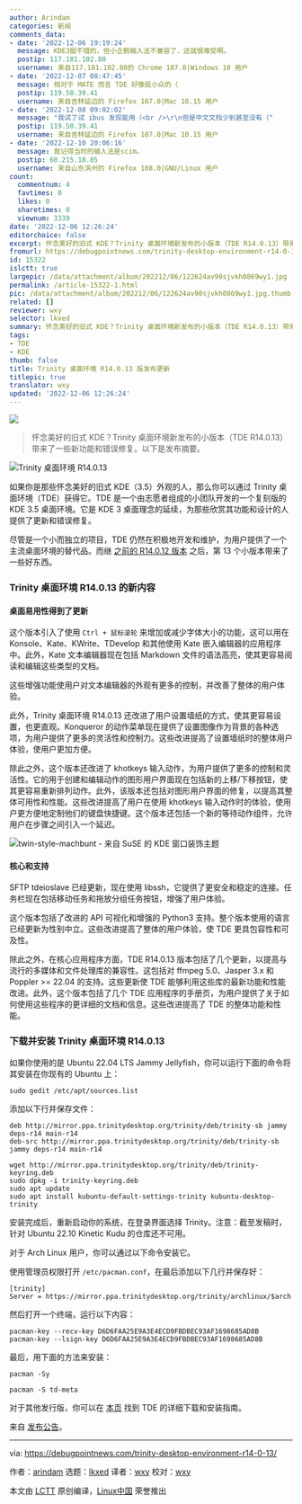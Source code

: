 ```yaml
---
author: Arindam
categories: 新闻
comments_data:
- date: '2022-12-06 19:19:24'
  message: KDE3挺不错的，但小企鹅输入法不兼容了，这就很难受啊。
  postip: 117.181.102.80
  username: 来自117.181.102.80的 Chrome 107.0|Windows 10 用户
- date: '2022-12-07 08:47:45'
  message: 相对于 MATE 而言 TDE 好像挺小众的（
  postip: 119.50.39.41
  username: 来自吉林延边的 Firefox 107.0|Mac 10.15 用户
- date: '2022-12-08 09:02:02'
  message: "我试了试 ibus 发现能用（<br />\r\n但是中文文档少到甚至没有（"
  postip: 119.50.39.41
  username: 来自吉林延边的 Firefox 107.0|Mac 10.15 用户
- date: '2022-12-10 20:06:16'
  message: 我记得当时的输入法是scim。
  postip: 60.215.18.85
  username: 来自山东滨州的 Firefox 108.0|GNU/Linux 用户
count:
  commentnum: 4
  favtimes: 0
  likes: 0
  sharetimes: 0
  viewnum: 3339
date: '2022-12-06 12:26:24'
editorchoice: false
excerpt: 怀念美好的旧式 KDE？Trinity 桌面环境新发布的小版本（TDE R14.0.13）带来了一些新功能和错误修复。以下是发布摘要。
fromurl: https://debugpointnews.com/trinity-desktop-environment-r14-0-13/
id: 15322
islctt: true
largepic: /data/attachment/album/202212/06/122624av90sjvkh0869wy1.jpg
permalink: /article-15322-1.html
pic: /data/attachment/album/202212/06/122624av90sjvkh0869wy1.jpg.thumb.jpg
related: []
reviewer: wxy
selector: lkxed
summary: 怀念美好的旧式 KDE？Trinity 桌面环境新发布的小版本（TDE R14.0.13）带来了一些新功能和错误修复。以下是发布摘要。
tags:
- TDE
- KDE
thumb: false
title: Trinity 桌面环境 R14.0.13 版发布更新
titlepic: true
translator: wxy
updated: '2022-12-06 12:26:24'
---
```


![](/data/attachment/album/202212/06/122624av90sjvkh0869wy1.jpg)



> 
> 怀念美好的旧式 KDE？Trinity 桌面环境新发布的小版本（TDE R14.0.13）带来了一些新功能和错误修复。以下是发布摘要。
> 
> 
> 


![Trinity 桌面环境 R14.0.13](/data/attachment/album/202212/06/122624a4m79gqiac5hp8ij.jpg)


如果你是那些怀念美好的旧式 KDE（3.5）外观的人，那么你可以通过 Trinity 桌面环境（TDE）获得它。TDE 是一个由志愿者组成的小团队开发的一个复刻版的 KDE 3.5 桌面环境。它是 KDE 3 桌面理念的延续，为那些欣赏其功能和设计的人提供了更新和错误修复。


尽管是一个小而独立的项目，TDE 仍然在积极地开发和维护，为用户提供了一个主流桌面环境的替代品。而继 [之前的 R14.0.12 版本](https://www.debugpoint.com/tde-release-r14-0-12/) 之后，第 13 个小版本带来了一些好东西。


### Trinity 桌面环境 R14.0.13 的新内容


#### 桌面易用性得到了更新


这个版本引入了使用 `Ctrl + 鼠标滚轮` 来增加或减少字体大小的功能，这可以用在 Konsole、Kate、KWrite、TDevelop 和其他使用 Kate 嵌入编辑器的应用程序中。此外，Kate 文本编辑器现在包括 Markdown 文件的语法高亮，使其更容易阅读和编辑这些类型的文档。


这些增强功能使用户对文本编辑器的外观有更多的控制，并改善了整体的用户体验。


此外，Trinity 桌面环境 R14.0.13 还改进了用户设置墙纸的方式，使其更容易设置，也更直观。Konqueror 的动作菜单现在提供了设置图像作为背景的各种选项，为用户提供了更多的灵活性和控制力。这些改进提高了设置墙纸时的整体用户体验，使用户更加方便。


除此之外，这个版本还改进了 khotkeys 输入动作，为用户提供了更多的控制和灵活性。它的用于创建和编辑动作的图形用户界面现在包括新的上移/下移按钮，使其更容易重新排列动作。此外，该版本还包括对图形用户界面的修复，以提高其整体可用性和性能。这些改进提高了用户在使用 khotkeys 输入动作时的体验，使用户更方便地定制他们的键盘快捷键。这个版本还包括一个新的等待动作组件，允许用户在步骤之间引入一个延迟。


![twin-style-machbunt - 来自 SuSE 的 KDE 窗口装饰主题](/data/attachment/album/202212/06/122625lyvelufycx33lf9s.jpg)


#### 核心和支持


SFTP tdeioslave 已经更新，现在使用 libssh，它提供了更安全和稳定的连接。任务栏现在包括移动任务和拖放分组任务按钮，增强了用户体验。


这个版本包括了改进的 API 可视化和增强的 Python3 支持。整个版本使用的语言已经更新为性别中立。这些改进提高了整体的用户体验，使 TDE 更具包容性和可及性。


除此之外，在核心应用程序方面，TDE R14.0.13 版本包括了几个更新，以提高与流行的多媒体和文件处理库的兼容性。这包括对 ffmpeg 5.0、Jasper 3.x 和 Poppler >= 22.04 的支持。这些更新使 TDE 能够利用这些库的最新功能和性能改进。此外，这个版本包括了几个 TDE 应用程序的手册页，为用户提供了关于如何使用这些程序的更详细的文档和信息。这些改进提高了 TDE 的整体功能和性能。


### 下载并安装 Trinity 桌面环境 R14.0.13


如果你使用的是 Ubuntu 22.04 LTS Jammy Jellyfish，你可以运行下面的命令将其安装在你现有的 Ubuntu 上：



```
sudo gedit /etc/apt/sources.list

```

添加以下行并保存文件：



```
deb http://mirror.ppa.trinitydesktop.org/trinity/deb/trinity-sb jammy deps-r14 main-r14
deb-src http://mirror.ppa.trinitydesktop.org/trinity/deb/trinity-sb jammy deps-r14 main-r14

```


```
wget http://mirror.ppa.trinitydesktop.org/trinity/deb/trinity-keyring.deb
sudo dpkg -i trinity-keyring.deb
sudo apt update
sudo apt install kubuntu-default-settings-trinity kubuntu-desktop-trinity

```

安装完成后，重新启动你的系统，在登录界面选择 Trinity。注意：截至发稿时，针对 Ubuntu 22.10 Kinetic Kudu 的仓库还不可用。


对于 Arch Linux 用户，你可以通过以下命令安装它。


使用管理员权限打开 `/etc/pacman.conf`，在最后添加以下几行并保存好：



```
[trinity]
Server = https://mirror.ppa.trinitydesktop.org/trinity/archlinux/$arch

```

然后打开一个终端，运行以下内容：



```
pacman-key --recv-key D6D6FAA25E9A3E4ECD9FBDBEC93AF1698685AD8B
pacman-key --lsign-key D6D6FAA25E9A3E4ECD9FBDBEC93AF1698685AD8B

```

最后，用下面的方法来安装：



```
pacman -Sy

```


```
pacman -S td-meta

```

对于其他发行版，你可以在 [本页](https://wiki.trinitydesktop.org/Category:Documentation#Installing_from_a_Package_Manager) 找到 TDE 的详细下载和安装指南。


来自 [发布公告](https://www.trinitydesktop.org/newsentry.php?entry=2022.10.30)。




---


via: <https://debugpointnews.com/trinity-desktop-environment-r14-0-13/>


作者：[arindam](https://debugpointnews.com/author/dpicubegmail-com/) 选题：[lkxed](https://github.com/lkxed) 译者：[wxy](https://github.com/wxy) 校对：[wxy](https://github.com/wxy)


本文由 [LCTT](https://github.com/LCTT/TranslateProject) 原创编译，[Linux中国](https://linux.cn/) 荣誉推出